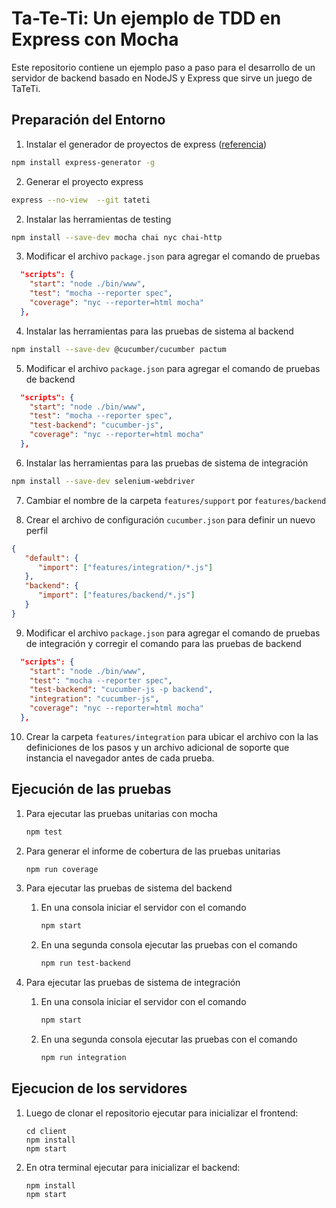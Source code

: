 # Ta-Te-Ti: Un ejemplo de TDD en Express con Mocha

Este repositorio contiene un ejemplo paso a paso para el desarrollo de un servidor de backend basado en NodeJS y Express que sirve un juego de TaTeTi.

## Preparación del Entorno

1. Instalar el generador de proyectos de express ([referencia](https://expressjs.com/es/starter/generator.html))

```bash
npm install express-generator -g
```

2. Generar el proyecto express

```bash
express --no-view  --git tateti
```

2. Instalar las herramientas de testing

```bash
npm install --save-dev mocha chai nyc chai-http
```

3. Modificar el archivo `package.json` para agregar el comando de pruebas

```json
  "scripts": {
    "start": "node ./bin/www",
    "test": "mocha --reporter spec",
    "coverage": "nyc --reporter=html mocha"
  },
```

4. Instalar las herramientas para las pruebas de sistema al backend

```bash
npm install --save-dev @cucumber/cucumber pactum
```

5. Modificar el archivo `package.json` para agregar el comando de pruebas de backend

```json
  "scripts": {
    "start": "node ./bin/www",
    "test": "mocha --reporter spec",
    "test-backend": "cucumber-js",
    "coverage": "nyc --reporter=html mocha"
  },
```

6. Instalar las herramientas para las pruebas de sistema de integración

```bash
npm install --save-dev selenium-webdriver
```

7. Cambiar el nombre de la carpeta `features/support` por `features/backend`

8. Crear el archivo de configuración `cucumber.json` para definir un nuevo perfil

```json
{
   "default": {
      "import": ["features/integration/*.js"]
   },
   "backend": {
      "import": ["features/backend/*.js"]
   }
}
```

9. Modificar el archivo `package.json` para agregar el comando de pruebas de integración y corregir el comando para las pruebas de backend

```json
  "scripts": {
    "start": "node ./bin/www",
    "test": "mocha --reporter spec",
    "test-backend": "cucumber-js -p backend",
    "integration": "cucumber-js",
    "coverage": "nyc --reporter=html mocha"
  },
```

10. Crear la carpeta `features/integration` para ubicar el archivo con la las definiciones de los pasos y un archivo adicional de soporte que instancia el navegador antes de cada prueba.

## Ejecución de las pruebas 

1. Para ejecutar las pruebas unitarias con mocha
   ```bash
   npm test
   ```

2. Para generar el informe de cobertura de las pruebas unitarias

   ```bash
   npm run coverage
   ```

3. Para ejecutar las pruebas de sistema del backend
   
   1. En una consola iniciar el servidor con el comando
      ```bash
      npm start
      ```

   2. En una segunda consola ejecutar las pruebas con el comando
      ```bash
      npm run test-backend
      ```

4. Para ejecutar las pruebas de sistema de integración
   
   1. En una consola iniciar el servidor con el comando
      ```bash
      npm start
      ```

   2. En una segunda consola ejecutar las pruebas con el comando
      ```bash
      npm run integration
      ```

## Ejecucion de los servidores

1. Luego de clonar el repositorio ejecutar para inicializar el frontend:

   ```
   cd client
   npm install
   npm start
   ```

2. En otra terminal ejecutar para inicializar el backend:

   ```
   npm install
   npm start
   ```
